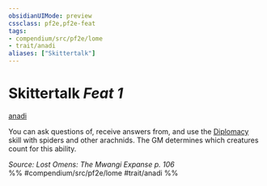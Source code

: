 ```yaml
---
obsidianUIMode: preview
cssclass: pf2e,pf2e-feat
tags:
- compendium/src/pf2e/lome
- trait/anadi
aliases: ["Skittertalk"]
---
```

# Skittertalk  *Feat 1*  
[anadi](../../rules/traits/anadi-lome.md)  


You can ask questions of, receive answers from, and use the [Diplomacy](../skills.md#Diplomacy) skill with spiders and other arachnids. The GM determines which creatures count for this ability.

*Source: Lost Omens: The Mwangi Expanse p. 106*  
%% #compendium/src/pf2e/lome #trait/anadi %%
